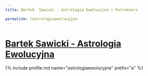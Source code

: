 ```yaml
---
title: Bartek  Sawicki - Astrologia Ewolucyjna | Patromierz

permalink: /astrologiaewolucyjna
---
```


# [Bartek  Sawicki - Astrologia Ewolucyjna](https://patronite.pl/astrologiaewolucyjna)

{% include profile.md name="astrologiaewolucyjna" prefix="a" %}
